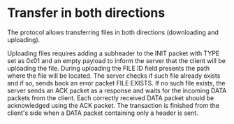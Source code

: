 # Transfer in both directions

The protocol allows transferring files in both directions (downloading and uploading).

Uploading files requires adding a subheader to the INIT packet with TYPE set as 0x01 and an empty payload to inform the server that the client will be uploading the file. During uploading the FILE ID field presents the path where the file will be located. The server checks if such file already exists and if so, sends back an error packet FILE EXISTS. If no such file exists, the server sends an ACK packet as a response and waits for the incoming DATA packets from the client. Each correctly received DATA packet should be acknowledged using the ACK packet. The transaction is finished from the client's side when a DATA packet containing only a header is sent.